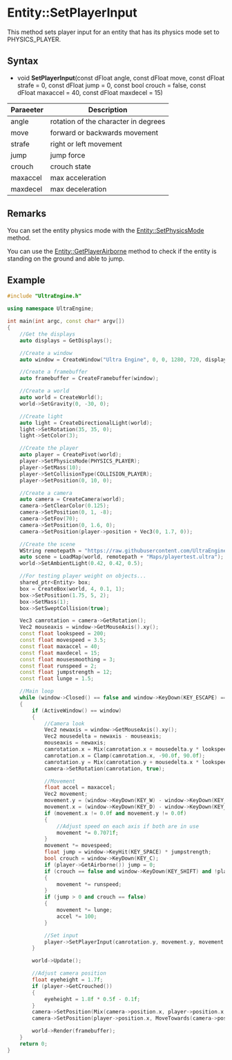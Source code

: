 # Entity::SetPlayerInput

This method sets player input for an entity that has its physics mode set to PHYSICS_PLAYER.

## Syntax

- void **SetPlayerInput**(const dFloat angle, const dFloat move, const dFloat strafe = 0, const dFloat jump = 0, const bool crouch = false, const dFloat maxaccel = 40, const dFloat maxdecel = 15)

| Paraeeter | Description |
|---|---|
| angle | rotation of the character in degrees |
| move | forward or backwards movement |
| strafe | right or left movement |
| jump | jump force |
| crouch | crouch state |
| maxaccel | max acceleration |
| maxdecel | max deceleration |

## Remarks

You can set the entity physics mode with the [Entity::SetPhysicsMode](Entity_SetPhysicsMode.md) method.

You can use the [Entity::GetPlayerAirborne](Entity_GetPlayerAirborne.md) method to check if the entity is standing on the ground and able to jump.

## Example

```c++
#include "UltraEngine.h"

using namespace UltraEngine;

int main(int argc, const char* argv[])
{
    //Get the displays
    auto displays = GetDisplays();

    //Create a window
    auto window = CreateWindow("Ultra Engine", 0, 0, 1280, 720, displays[0], WINDOW_CENTER | WINDOW_TITLEBAR);

    //Create a framebuffer
    auto framebuffer = CreateFramebuffer(window);

    //Create a world
    auto world = CreateWorld();    
    world->SetGravity(0, -30, 0);

    //Create light
    auto light = CreateDirectionalLight(world);
    light->SetRotation(35, 35, 0);
    light->SetColor(3);

    //Create the player
    auto player = CreatePivot(world);
    player->SetPhysicsMode(PHYSICS_PLAYER);
    player->SetMass(10);
    player->SetCollisionType(COLLISION_PLAYER);
    player->SetPosition(0, 10, 0);

    //Create a camera    
    auto camera = CreateCamera(world);
    camera->SetClearColor(0.125);
    camera->SetPosition(0, 1, -8);
    camera->SetFov(70);
    camera->SetPosition(0, 1.6, 0);
    camera->SetPosition(player->position + Vec3(0, 1.7, 0));

    //Create the scene
    WString remotepath = "https://raw.githubusercontent.com/UltraEngine/Documentation/master/Assets/";
    auto scene = LoadMap(world, remotepath + "Maps/playertest.ultra");
    world->SetAmbientLight(0.42, 0.42, 0.5);

    //For testing player weight on objects...
    shared_ptr<Entity> box;
    box = CreateBox(world, 4, 0.1, 1);
    box->SetPosition(1.75, 5, 2);
    box->SetMass(1);
    box->SetSweptCollision(true);

    Vec3 camrotation = camera->GetRotation();
    Vec2 mouseaxis = window->GetMouseAxis().xy();
    const float lookspeed = 200;
    const float movespeed = 3.5;
    const float maxaccel = 40;
    const float maxdecel = 15;
    const float mousesmoothing = 3;
    const float runspeed = 2;
    const float jumpstrength = 12;
    const float lunge = 1.5;

    //Main loop
    while (window->Closed() == false and window->KeyDown(KEY_ESCAPE) == false)
    {
        if (ActiveWindow() == window)
        {
            //Camera look
            Vec2 newaxis = window->GetMouseAxis().xy();
            Vec2 mousedelta = newaxis - mouseaxis;
            mouseaxis = newaxis;
            camrotation.x = Mix(camrotation.x + mousedelta.y * lookspeed, camrotation.x, 1.0f / mousesmoothing);
            camrotation.x = Clamp(camrotation.x, -90.0f, 90.0f);
            camrotation.y = Mix(camrotation.y + mousedelta.x * lookspeed, camrotation.y, 1.0f / mousesmoothing);
            camera->SetRotation(camrotation, true);

            //Movement 
            float accel = maxaccel;
            Vec2 movement;
            movement.y = (window->KeyDown(KEY_W) - window->KeyDown(KEY_S));
            movement.x = (window->KeyDown(KEY_D) - window->KeyDown(KEY_A));
            if (movement.x != 0.0f and movement.y != 0.0f)
            {
                //Adjust speed on each axis if both are in use
                movement *= 0.7071f;
            }
            movement *= movespeed;
            float jump = window->KeyHit(KEY_SPACE) * jumpstrength;
            bool crouch = window->KeyDown(KEY_C);
            if (player->GetAirborne()) jump = 0;
            if (crouch == false and window->KeyDown(KEY_SHIFT) and !player->GetAirborne())
            {
                movement *= runspeed;
            }
            if (jump > 0 and crouch == false)
            {
                movement *= lunge;
                accel *= 100;
            }

            //Set input
            player->SetPlayerInput(camrotation.y, movement.y, movement.x, jump, crouch, accel, maxdecel);
        }

        world->Update();

        //Adjust camera position
        float eyeheight = 1.7f;
        if (player->GetCrouched())
        {
            eyeheight = 1.8f * 0.5f - 0.1f;
        }
        camera->SetPosition(Mix(camera->position.x, player->position.x, 0.5f), MoveTowards(camera->position.y, player->position.y + eyeheight, 0.1f), Mix(camera->position.z, player->position.z, 0.5f));
        camera->SetPosition(player->position.x, MoveTowards(camera->position.y, player->position.y + eyeheight, 0.1f), camera->position.z);

        world->Render(framebuffer);
    }
    return 0;
}
```
